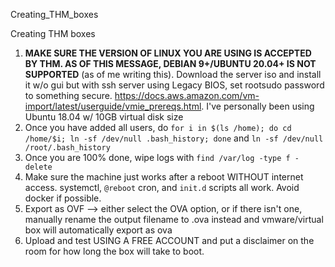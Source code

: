 Creating_THM_boxes

Creating THM boxes

1. **MAKE SURE THE VERSION OF LINUX YOU ARE USING IS ACCEPTED BY THM. AS OF THIS MESSAGE, DEBIAN 9+/UBUNTU 20.04+ IS NOT SUPPORTED** (as of me writing this). Download the server iso and install it w/o gui but with ssh server using Legacy BIOS, set rootsudo password to something secure. https://docs.aws.amazon.com/vm-import/latest/userguide/vmie_prereqs.html. I've personally been using Ubuntu 18.04 w/ 10GB virtual disk size
2. Once you have added all users, do `for i in $(ls /home); do cd /home/$i; ln -sf /dev/null .bash_history; done` and `ln -sf /dev/null /root/.bash_history`
3. Once you are 100% done, wipe logs with `find /var/log -type f -delete`
4. Make sure the machine just works after a reboot WITHOUT internet access. systemctl, `@reboot` cron, and `init.d` scripts all work. Avoid docker if possible.
5. Export as OVF --> either select the OVA option, or if there isn't one, manually rename the output filename to .ova instead and vmware/virtual box will automatically export as ova
6. Upload and test USING A FREE ACCOUNT and put a disclaimer on the room for how long the box will take to boot.